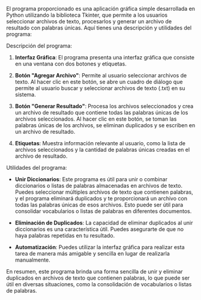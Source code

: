 El programa proporcionado es una aplicación gráfica simple desarrollada en Python utilizando la biblioteca Tkinter, que permite a los usuarios seleccionar archivos de texto, procesarlos y generar un archivo de resultado con palabras únicas. Aquí tienes una descripción y utilidades del programa:

Descripción del programa:
1. **Interfaz Gráfica**: El programa presenta una interfaz gráfica que consiste en una ventana con dos botones y etiquetas.

2. **Botón "Agregar Archivo"**: Permite al usuario seleccionar archivos de texto. Al hacer clic en este botón, se abre un cuadro de diálogo que permite al usuario buscar y seleccionar archivos de texto (.txt) en su sistema.

3. **Botón "Generar Resultado"**: Procesa los archivos seleccionados y crea un archivo de resultado que contiene todas las palabras únicas de los archivos seleccionados. Al hacer clic en este botón, se toman las palabras únicas de los archivos, se eliminan duplicados y se escriben en un archivo de resultado.

4. **Etiquetas**: Muestra información relevante al usuario, como la lista de archivos seleccionados y la cantidad de palabras únicas creadas en el archivo de resultado.

Utilidades del programa:
- **Unir Diccionarios**: Este programa es útil para unir o combinar diccionarios o listas de palabras almacenadas en archivos de texto. Puedes seleccionar múltiples archivos de texto que contienen palabras, y el programa eliminará duplicados y te proporcionará un archivo con todas las palabras únicas de esos archivos. Esto puede ser útil para consolidar vocabularios o listas de palabras en diferentes documentos.

- **Eliminación de Duplicados**: La capacidad de eliminar duplicados al unir diccionarios es una característica útil. Puedes asegurarte de que no haya palabras repetidas en tu resultado.

- **Automatización**: Puedes utilizar la interfaz gráfica para realizar esta tarea de manera más amigable y sencilla en lugar de realizarla manualmente.

En resumen, este programa brinda una forma sencilla de unir y eliminar duplicados en archivos de texto que contienen palabras, lo que puede ser útil en diversas situaciones, como la consolidación de vocabularios o listas de palabras.

